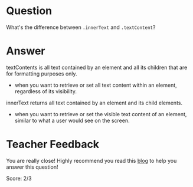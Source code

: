 # Question

What's the difference between `.innerText` and `.textContent`?

# Answer

textContents is all text contained by an element and all its children that are for formatting purposes only.

- when you want to retrieve or set all text content within an element, regardless of its visibility.

innerText returns all text contained by an element and its child elements.

- when you want to retrieve or set the visible text content of an element, similar to what a user would see on the screen.

# Teacher Feedback

You are really close! Highly recommend you read this [blog](https://www.freecodecamp.org/news/innerhtml-vs-innertext-vs-textcontent/) to help you answer this question!

Score: 2/3